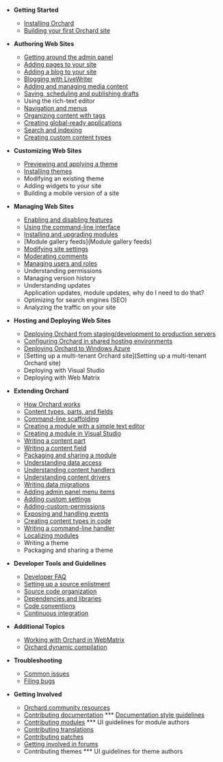 
* **Getting Started**
    * [Installing Orchard](Installing-Orchard)
    * [Building your first Orchard site](Getting-Started)

* **Authoring Web Sites**
    * [Getting around the admin panel](Getting-around-the-dashboard)
    * [Adding pages to your site](Adding-Pages-to-Your-Sitee)
    * [Adding a blog to your site](Adding-a-Blog-to-Your-Site)
    * [Blogging with LiveWriter](Blogging-with-LiveWriter)
    * [Adding and managing media content](Adding-and-managing-media-content)
    * [Saving, scheduling and publishing drafts](Saving-scheduling-and-publishing-drafts)
    * Using the rich-text editor
    * [Navigation and menus](Navigation-and-menus)
    * [Organizing content with tags](Organizing-content-with-tags)
    * [Creating global-ready applications](Creating-global-ready-applications)
    * [Search and indexing](Search-and-indexing)
    * [Creating custom content types](Creating-custom-content-types)

* **Customizing Web Sites**
    * [Previewing and applying a theme](Previewing-and-applying-a-theme)
    * [Installing themes](Installing-themes)
    * Modifying an existing theme
    * Adding widgets to your site
    * Building a mobile version of a site

* **Managing Web Sites**
    * [Enabling and disabling features](Enabling-and-disabling-features)
    * [Using the command-line interface](Using-the-command-line-interface)
    * [Installing and upgrading modules](Installing-and-upgrading-modules)
    * [Module gallery feeds](Module gallery feeds)
    * [Modifying site settings](Modifying-site-settings)
    * [Moderating comments](Moderating-comments)
    * [Managing users and roles](Managing-users-and-roles)
    * Understanding permissions
    * Managing version history
    * Understanding updates  
Application updates, module updates, why do I need to do that?
    * Optimizing for search engines (SEO)
    * Analyzing the traffic on your site

* **Hosting and Deploying Web Sites**
    * [Deploying Orchard from staging/development to production servers](Deploying-Orchard-from-staging-development-to-production-servers)
    * [Configuring Orchard in shared hosting environments](Configuring-Orchard-in-shared-hosting-environments)
    * [Deploying Orchard to Windows Azure](Deploying-Orchard-to-Windows-Azure)
    * [Setting up a multi-tenant Orchard site](Setting up a multi-tenant Orchard site)
    * Deploying with Visual Studio
    * Deploying with Web Matrix

* **Extending Orchard**
    * [How Orchard works](How-Orchard-works)
    * [Content types, parts, and fields](Content-types-parts-and-fields)
    * [Command-line scaffolding](Command-line-scaffolding)
    * [Creating a module with a simple text editor](Creating-a-module-with-a-simple-text-editor)
    * [Creating a module in Visual Studio](Creating-a-module-in-Visual-Studio)
    * [Writing a content part](Writing-a-content-part)
    * [Writing a content field](Creating-a-custom-field-type)
    * [Packaging and sharing a module](Packaging-and-sharing-a-module)
    * [Understanding data access](Understanding-data-access)
    * [Understanding content handlers](Understanding-content-handlers)
    * [Understanding content drivers](Understanding-content-drivers)
    * [Writing data migrations](Writing-data-migrations)
    * [Adding admin panel menu items](Adding-admin-panel-menu-items)
    * [Adding custom settings](Adding-custom-settings)
    * [Adding-custom-permissions](Adding-custom-permissions)
    * [Exposing and handling events](Exposing-and-handling-events)
    * [Creating content types in code](Creating-content-types-in-code)
    * [Writing a command-line handler](Writing-a-command-line-handler)
    * [Localizing modules](Localizing-modules)
    * Writing a theme
    * Packaging and sharing a theme

* **Developer Tools and Guidelines**
    * [Developer FAQ](Developer-FAQ)
    * [Setting up a source enlistment](Setting-up-a-source-enlistment)
    * [Source code organization](Source-code-organization) 
    * [Dependencies and libraries](Orchard-dependencies-and-libraries)
    * [Code conventions](Code-conventions)
    * [Continuous integration](Continuous-integration)

* **Additional Topics**
    * [Working with Orchard in WebMatrix](Working-with-Orchard-in-WebMatrix)
    * [Orchard dynamic compilation](Orchard-module-loader-and-dynamic-compilation)

* **Troubleshooting**
    * [Common issues](Common-issues)
    * [Filing bugs](Filing-bugs)

* **Getting Involved**
    * [Orchard community resources](Orchard-community-resources)
    * [Contributing documentation](Contributing-documentation)
*** [Documentation style guidelines](Documentation-style-guidelines)
    * [Contributing modules](Contributing-modules)
*** UI guidelines for module authors
    * [Contributing translations](Contributing-translations)
    * [Contributing patches](Contributing-patches)
    * [Getting involved in forums](Getting-involved-in-forums)
    * Contributing themes
*** UI guidelines for theme authors

